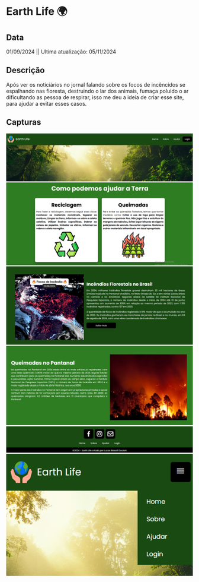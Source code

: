 # Earth Life 🌍

## Data
01/09/2024 || Ultima atualização: 05/11/2024

## Descrição
Após ver os noticiários no jornal falando sobre os focos de incêncidos se espalhando nas floresta, destruindo o lar dos animais, fumaça poluido o ar dificultando as pessoa de respirar, isso me deu a ideia de criar esse site, para ajudar a evitar esses casos.

## Capturas
<div>
  <img src="./Capturas/Captura01.png">
  <img src="./Capturas/Captura2.png">
  <img src="./Capturas/Captura3.png">
  <img src="./Capturas/Captura4.png">
  <img src="./Capturas/Captura5.png">
   <img src="./Capturas/Captura06.png">
</div>
